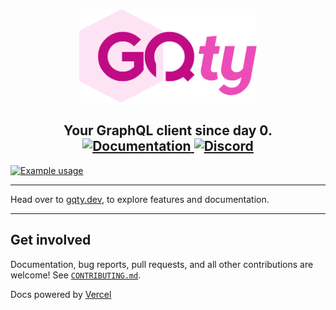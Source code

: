 <p align="center">
  <a href="https://gqty.dev">
    <img src="internal/website/public/logo.png" height="150" alt="gqty">
  </a>
</p>

<h2 align="center">
  Your GraphQL client since day 0.
  <a href="https://gqty.dev">
    <img alt="Documentation" src="https://img.shields.io/badge/documentation-documentation?color=C00B84">
  </a>
    <a href="https://discord.gg/U967mp5qbQ">
    <img alt="Discord" src="https://img.shields.io/discord/874477141834739762?color=7289d9&label=discord">
  </a>
</h2>

<a href="https://gqty.dev">
  <img alt="Example usage" src="https://user-images.githubusercontent.com/13242392/112103674-fddc4980-8ba1-11eb-8c83-b527dcb0243d.PNG">
</a>

---

Head over to [gqty.dev](https://gqty.dev), to explore features and documentation.

---

## Get involved

Documentation, bug reports, pull requests, and all other contributions are welcome! See [`CONTRIBUTING.md`](CONTRIBUTING.md).

Docs powered by [Vercel](https://vercel.com/?utm_source=gqty&utm_campaign=oss)
